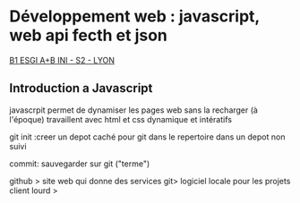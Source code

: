# Développement web : javascript, web api fecth et json

<u>B1 ESGI A+B INI - S2 - LYON </u>

## Introduction a Javascript

javascrpit permet de dynamiser les pages web sans la recharger (à l'époque)
travaillent avec html et css
dynamique et intératifs

git init :creer un depot caché pour git dans le repertoire
dans un depot non suivi 

commit: sauvegarder sur git ("terme")

github > site web qui donne des services 
git> logiciel locale pour les projets
client lourd >



